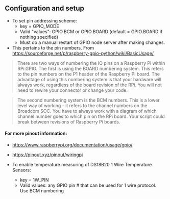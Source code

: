 ## Configuration and setup
- To set pin addressing scheme:
    - key = GPIO_MODE
    - Valid "values": GPIO.BCM or GPIO.BOARD (default = GPIO.BOARD if nothing specified)
    - Must do a manual restart of GPIO node server after making changes.
- This pertains to the pin numbers.  From <https://sourceforge.net/p/raspberry-gpio-python/wiki/BasicUsage/>

>There are two ways of numbering the IO pins on a Raspberry Pi within RPi.GPIO. The first is using the BOARD numbering system. This refers to the pin numbers on the P1 header of the Raspberry Pi board. The advantage of using this numbering system is that your hardware will always work, regardless of the board revision of the RPi. You will not need to rewire your connector or change your code.

>The second numbering system is the BCM numbers. This is a lower level way of working - it refers to the channel numbers on the Broadcom SOC. You have to always work with a diagram of which channel number goes to which pin on the RPi board. Your script could break between revisions of Raspberry Pi boards.

#### For more pinout information:
- <https://www.raspberrypi.org/documentation/usage/gpio/>
- <https://pinout.xyz/pinout/wiringpi>

- To enable temperature measuring of DS18B20 1 Wire Temperature Sensors:
    - key = 1W_PIN
    - Valid values: any GPIO pin # that can be used for 1 wire protocol. Use BCM numbering
